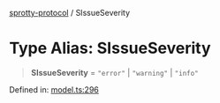 
[sprotty-protocol](../globals) / SIssueSeverity

# Type Alias: SIssueSeverity

> **SIssueSeverity** = `"error"` \| `"warning"` \| `"info"`

Defined in: [model.ts:296](https://github.com/eclipse-sprotty/sprotty/blob/f9b2433481cc27a1ac0c92d525a92039ae7f6c76/packages/sprotty-protocol/src/model.ts#L296)
